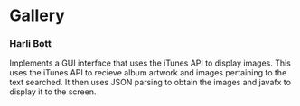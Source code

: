 # Gallery
### Harli Bott

Implements a GUI interface that uses the iTunes API to display images. 
This uses the iTunes API to recieve album artwork and images pertaining to the text searched. It then uses JSON parsing to obtain the images and javafx to display it to the screen. 
